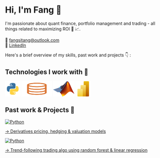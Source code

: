 # Hi, I'm Fang 👋
I'm passionate about quant finance, portfolio management and trading - all things related to maximizing ROI 🫡 📈. 

📩 fangsitang@outlook.com <br>
👤 <a href="https://www.linkedin.com/in/fangsitang" target="_blank">LinkedIn</a>

Here's a brief overview of my skills, past work and projects 👇 :

## Technologies I work with 🔧

<p>
  <img src="images/logo_python.jpg" alt="Python" width="50" height="50">
  <img src="images/logo_slq.png" alt="SQL" width="100" height="50">
  <img src="images/logo_matlab.png" alt="Matlab" width="70" height="50">
  <img src="images/logo_powerbi.png" alt="Power BI" width="50" height="50">
</p>

## Past work & Projects 🚀

<p>
  <a href="https://github.com/fangsitang/derivatives">
    <img src="images/stock_market_bw.png" alt="Python" width="400" height="100">
<p>
→ Derivatives pricing, hedging & valuation models

<p>
  <a href="https://github.com/fangsitang/derivatives">
    <img src="images/stock_market_bw.png" alt="Python" width="400" height="100">
<p>
→ Trend-following trading algo using random forest & linear regression


  


